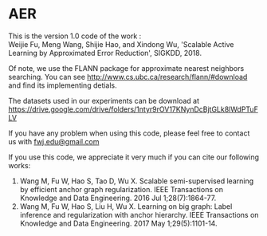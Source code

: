 # AER

This is the version 1.0 code of the work :  
  Weijie Fu, Meng Wang, Shijie Hao, and Xindong Wu, 'Scalable Active Learning by Approximated Error Reduction', SIGKDD, 2018.
  
Of note, we use the FLANN package for approximate nearest neighbors searching. You can see http://www.cs.ubc.ca/research/flann/#download and find its implementing detials.

The datasets used in our experiments can be download at https://drive.google.com/drive/folders/1ntyr9rOV17KNynDcBjtGLk8lWdPTuFLV

If you have any problem when using this code, please feel free to contact us with fwj.edu@gmail.com

If you use this code, we appreciate it very much if you can cite our following works:
1. Wang M, Fu W, Hao S, Tao D, Wu X. Scalable semi-supervised learning by efficient anchor graph regularization. 
IEEE Transactions on Knowledge and Data Engineering. 2016 Jul 1;28(7):1864-77.
2. Wang M, Fu W, Hao S, Liu H, Wu X. Learning on big graph: Label inference and regularization with anchor hierarchy. 
IEEE Transactions on Knowledge and Data Engineering. 2017 May 1;29(5):1101-14.
